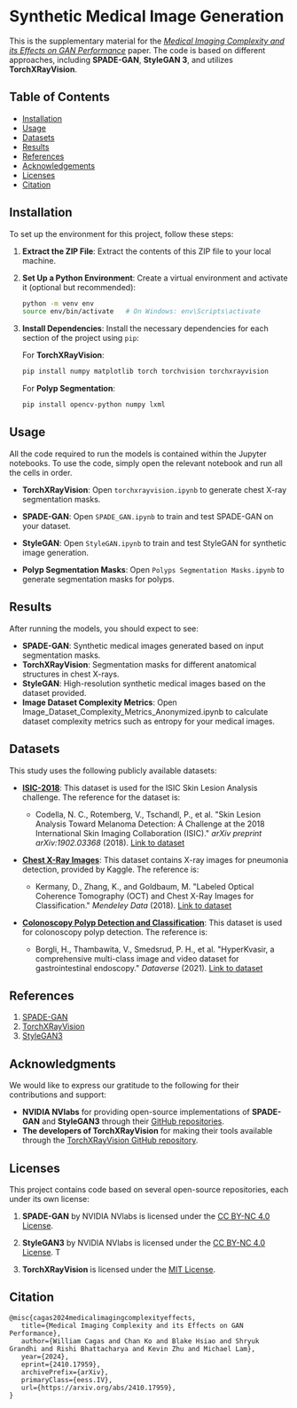 # Synthetic Medical Image Generation

This is the supplementary material for the [*Medical Imaging Complexity and its Effects on GAN Performance*](https://arxiv.org/abs/arXiv:2410.17959) paper. The code is based on different approaches, including **SPADE-GAN**, **StyleGAN 3**, and utilizes **TorchXRayVision**.


## Table of Contents

- [Installation](#installation)
- [Usage](#usage)
- [Datasets](#datasets)
- [Results](#results)
- [References](#references)
- [Acknowledgements](#acknowledgments)
- [Licenses](#licenses)
- [Citation](#citation)


## Installation

To set up the environment for this project, follow these steps:

1. **Extract the ZIP File**: 
   Extract the contents of this ZIP file to your local machine.

2. **Set Up a Python Environment**:
   Create a virtual environment and activate it (optional but recommended):
   
   ```bash
   python -m venv env
   source env/bin/activate   # On Windows: env\Scripts\activate
   ```

3. **Install Dependencies**:
   Install the necessary dependencies for each section of the project using `pip`:

   For **TorchXRayVision**:
   ```bash
   pip install numpy matplotlib torch torchvision torchxrayvision
   ```

   For **Polyp Segmentation**:
   ```bash
   pip install opencv-python numpy lxml
   ```

## Usage

All the code required to run the models is contained within the Jupyter notebooks. To use the code, simply open the relevant notebook and run all the cells in order.

- **TorchXRayVision**: Open `torchxrayvision.ipynb` to generate chest X-ray segmentation masks.
  
- **SPADE-GAN**: Open `SPADE_GAN.ipynb` to train and test SPADE-GAN on your dataset.

- **StyleGAN**: Open `StyleGAN.ipynb` to train and test StyleGAN for synthetic image generation.

- **Polyp Segmentation Masks**: Open `Polyps Segmentation Masks.ipynb` to generate segmentation masks for polyps.

## Results

After running the models, you should expect to see:
- **SPADE-GAN**: Synthetic medical images generated based on input segmentation masks.
- **TorchXRayVision**: Segmentation masks for different anatomical structures in chest X-rays.
- **StyleGAN**: High-resolution synthetic medical images based on the dataset provided.
- **Image Dataset Complexity Metrics**: Open Image_Dataset_Complexity_Metrics_Anonymized.ipynb to calculate dataset complexity metrics such as entropy for your medical images.
## Datasets

This study uses the following publicly available datasets:

- **[ISIC-2018](https://challenge.isic-archive.com/data/)**: This dataset is used for the ISIC Skin Lesion Analysis challenge. The reference for the dataset is:
  - Codella, N. C., Rotemberg, V., Tschandl, P., et al. "Skin Lesion Analysis Toward Melanoma Detection: A Challenge at the 2018 International Skin Imaging Collaboration (ISIC)." *arXiv preprint arXiv:1902.03368* (2018). [Link to dataset](https://challenge.isic-archive.com/data/)

- **[Chest X-Ray Images](https://www.kaggle.com/datasets/paultimothymooney/chest-xray-pneumonia)**: This dataset contains X-ray images for pneumonia detection, provided by Kaggle. The reference is:
  - Kermany, D., Zhang, K., and Goldbaum, M. "Labeled Optical Coherence Tomography (OCT) and Chest X-Ray Images for Classification." *Mendeley Data* (2018). [Link to dataset](https://www.kaggle.com/datasets/paultimothymooney/chest-xray-pneumonia)

- **[Colonoscopy Polyp Detection and Classification](https://dataverse.harvard.edu/dataset.xhtml?persistentId=doi:10.7910/DVN/FCBUOR)**: This dataset is used for colonoscopy polyp detection. The reference is:
  - Borgli, H., Thambawita, V., Smedsrud, P. H., et al. "HyperKvasir, a comprehensive multi-class image and video dataset for gastrointestinal endoscopy." *Dataverse* (2021). [Link to dataset](https://dataverse.harvard.edu/dataset.xhtml?persistentId=doi:10.7910/DVN/FCBUOR)

## References

1. [SPADE-GAN](https://github.com/NVlabs/SPADE)
2. [TorchXRayVision](https://github.com/mlmed/torchxrayvision)
3. [StyleGAN3](https://github.com/NVlabs/stylegan3)

## Acknowledgments

We would like to express our gratitude to the following for their contributions and support:

- **NVIDIA NVlabs** for providing open-source implementations of **SPADE-GAN** and **StyleGAN3** through their [GitHub repositories](https://github.com/NVlabs).
- **The developers of TorchXRayVision** for making their tools available through the [TorchXRayVision GitHub repository](https://github.com/mlmed/torchxrayvision).

## Licenses

This project contains code based on several open-source repositories, each under its own license:

1. **SPADE-GAN** by NVIDIA NVlabs is licensed under the [CC BY-NC 4.0 License](https://github.com/NVlabs/SPADE/blob/master/LICENSE.md).
   
2. **StyleGAN3** by NVIDIA NVlabs is licensed under the [CC BY-NC 4.0 License](https://github.com/NVlabs/stylegan3/blob/main/LICENSE.txt). T
   
3. **TorchXRayVision** is licensed under the [MIT License](https://github.com/mlmed/torchxrayvision/blob/master/LICENSE).

## Citation

```
@misc{cagas2024medicalimagingcomplexityeffects,
   title={Medical Imaging Complexity and its Effects on GAN Performance}, 
   author={William Cagas and Chan Ko and Blake Hsiao and Shryuk Grandhi and Rishi Bhattacharya and Kevin Zhu and Michael Lam},
   year={2024},
   eprint={2410.17959},
   archivePrefix={arXiv},
   primaryClass={eess.IV},
   url={https://arxiv.org/abs/2410.17959}, 
}
```

